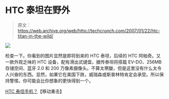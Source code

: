 # HTC 泰坦在野外

> 原文：<https://web.archive.org/web/http://techcrunch.com/2007/01/22/htc-titan-in-the-wild/>

![](img/bca768f9dc7da31bb9fd172860f999c5.png)

检查一下。你看到的图片显然是即将到来的 HTC 泰坦，后续的 HTC 阿帕奇。又一款外观乏味的 HTC 设备，配有滑出式键盘，据传泰坦将搭载 EV-DO、256MB 存储空间、蓝牙 2.0 和 200 万像素摄像头。不算太寒酸，但是这里没有什么太令人兴奋的东西。显然，如果它在美国下跌，威瑞森或斯普林特肯定会承受。所以保持警惕，你可能会比你想象的更快得到一个。

[HTC 泰坦手机？](https://web.archive.org/web/20201020070358/http://www.mobilewhack.com/htc-titan-phone/)【移动重击】